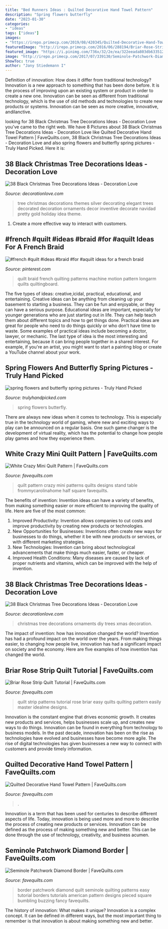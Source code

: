 ```yaml
---
title: "Bed Runners Ideas : Quilted Decorative Hand Towel Pattern"
description: "Spring flowers butterfly"
date: "2023-01-30"
categories:
- "ideas"
tags: ["ideas"]
images:
- "https://irepo.primecp.com/2019/08/420345/Quilted-Decorative-Hand-Towel-Pattern_ExtraLarge900_ID-3331686.jpg?v=3331686"
featuredImage: "http://irepo.primecp.com/2016/06/288194/Briar-Rose-Strip-Quilt-Tutorial_ExtraLarge700_ID-1740544.jpg?v=1740544"
featured_image: "https://i.pinimg.com/736x/32/2e/ea/322eeada803db63351229cede4f30ac5.jpg"
image: "http://irepo.primecp.com/2017/07/339130/Seminole-Patchwork-Diamond-Border_Large400_ID-2333221.jpg?v=2333221"
ShowToc: true
author: "Jany Stiedemann I"
---
```



Definition of innovation: How does it differ from traditional technology?
Innovation is a new approach to something that has been done before. It is the process of improving upon an existing system or product in order to create a new one. Innovation can be seen as different from traditional technology, which is the use of old methods and technologies to create new products or systems. Innovation can be seen as more creative, innovative, andilanctive.

	

		
looking for 38 Black Christmas Tree Decorations Ideas - Decoration Love you've came to the right web. We have 8 Pictures about 38 Black Christmas Tree Decorations Ideas - Decoration Love like Quilted Decorative Hand Towel Pattern | FaveQuilts.com, 38 Black Christmas Tree Decorations Ideas - Decoration Love and also spring flowers and butterfly spring pictures - Truly Hand Picked. Here it is:
		
    
## 38 Black Christmas Tree Decorations Ideas - Decoration Love

<img loading=lazy src="http://www.decorationlove.com/wp-content/uploads/2016/10/Christmas-Tree-Decorating-Ideas-19.jpg" onerror="this.onerror=null;this.src='https://tse1.mm.bing.net/th?id=OIP.AtotwI0JVVdmV-HqgvK01AHaLH&amp;pid=15.1';" alt="38 Black Christmas Tree Decorations Ideas - Decoration Love">

_Source: decorationlove.com_

>tree christmas decorations themes silver decorating elegant trees decorated decoration ornaments decor inventive decorate navidad pretty gold holiday idea theme. 

	

1. Create a more effective way to interact with customers.

    
## #french #quilt #ideas #braid #for #aquilt Ideas For A French Braid

<img loading=lazy src="https://i.pinimg.com/736x/32/2e/ea/322eeada803db63351229cede4f30ac5.jpg" onerror="this.onerror=null;this.src='https://tse4.mm.bing.net/th?id=OIP.1Rg-lMIPqxYeCctdr087uQHaJ4&amp;pid=15.1';" alt="#french #quilt #ideas #braid #for #aquilt ideas for a french braid">

_Source: pinterest.com_

>quilt braid french quilting patterns machine motion pattern longarm quilts quiltingboard. 

	

The five types of ideas: creative,icidal, practical, educational, and entertaining.
Creative ideas can be anything from cleaning up your basement to starting a business. They can be fun and enjoyable, or they can have a serious purpose. Educational ideas are important, especially for younger generations who are just starting out in life. They can help teach them about different topics and how to get things done. Practical ideas are great for people who need to do things quickly or who don't have time to waste. Some examples of practical ideas include becoming a doctor, lawyer, or mechanic. The last type of idea is the most interesting and entertaining, because it can bring people together in a shared interest. For example, if you're an artist, you might want to start a painting blog or create a YouTube channel about your work.

    
## Spring Flowers And Butterfly Spring Pictures - Truly Hand Picked

<img loading=lazy src="https://trulyhandpicked.com/wp-content/uploads/2016/02/spring-spring-pictures-1455119700k4ng8-1024x640.jpg" onerror="this.onerror=null;this.src='https://tse4.mm.bing.net/th?id=OIP.3jlgqs1LxnUWTmoxGScG-gHaEo&amp;pid=15.1';" alt="spring flowers and butterfly spring pictures - Truly Hand Picked">

_Source: trulyhandpicked.com_

>spring flowers butterfly. 

	

There are always new ideas when it comes to technology. This is especially true in the technology world of gaming, where new and exciting ways to play can be announced on a regular basis. One such game changer is the development of virtual reality, which has the potential to change how people play games and how they experience them.

    
## White Crazy Mini Quilt Pattern | FaveQuilts.com

<img loading=lazy src="https://d2droglu4qf8st.cloudfront.net/2015/04/218499/White-Crazy-Mini-Quilt-Pattern_ExtraLarge700_ID-972178.jpg?v=972178" onerror="this.onerror=null;this.src='https://tse1.mm.bing.net/th?id=OIP.nbOZwOP0nbnUh0DTCBgRtAHaFj&amp;pid=15.1';" alt="White Crazy Mini Quilt Pattern | FaveQuilts.com">

_Source: favequilts.com_

>quilt pattern crazy mini patterns quilts designs stand table frommycarolinahome half square favequilts. 

	

The benefits of invention:
Invention ideas can have a variety of benefits, from making something easier or more efficient to improving the quality of life. Here are five of the most common: 
1. Improved Productivity: Invention allows companies to cut costs and improve productivity by creating new products or technologies.
2. New Opportunities for Businesses: Inventions often create new ways for businesses to do things, whether it be with new products or services, or with different marketing strategies.
3. New Technologies: Invention can bring about technological advancements that make things much easier, faster, or cheaper.
4. Improved Health Conditions: Many diseases are caused by lack of proper nutrients and vitamins, which can be improved with the help of invention. 
    
## 38 Black Christmas Tree Decorations Ideas - Decoration Love

<img loading=lazy src="http://www.decorationlove.com/wp-content/uploads/2016/10/DIY-Christmas-Ornaments-Black.jpg" onerror="this.onerror=null;this.src='https://tse3.mm.bing.net/th?id=OIP.E25b2LFM6IcHzch9mBJxCQHaL9&amp;pid=15.1';" alt="38 Black Christmas Tree Decorations Ideas - Decoration Love">

_Source: decorationlove.com_

>christmas tree decorations ornaments diy trees xmas decoration. 

	

The impact of invention: how has innovation changed the world?
Invention has had a profound impact on the world over the years. From making things easier, to changing how people live, innovation has had a significant impact on society and the economy. Here are five examples of how invention has changed the world.

    
## Briar Rose Strip Quilt Tutorial | FaveQuilts.com

<img loading=lazy src="http://irepo.primecp.com/2016/06/288194/Briar-Rose-Strip-Quilt-Tutorial_ExtraLarge700_ID-1740544.jpg?v=1740544" onerror="this.onerror=null;this.src='https://tse4.mm.bing.net/th?id=OIP.6reUswI2lPvNpP3ZOO2_2wHaLH&amp;pid=15.1';" alt="Briar Rose Strip Quilt Tutorial | FaveQuilts.com">

_Source: favequilts.com_

>quilt strip patterns tutorial rose briar easy quilts quilting pattern easily master idealme designs. 

	

Innovation is the constant engine that drives economic growth. It creates new products and services, helps businesses scale up, and creates new ways to do things. Innovation can be found in everything from technology to business models. In the past decade, innovation has been on the rise as technologies have evolved and businesses have become more agile. The rise of digital technologies has given businesses a new way to connect with customers and provide timely information.

    
## Quilted Decorative Hand Towel Pattern | FaveQuilts.com

<img loading=lazy src="https://irepo.primecp.com/2019/08/420345/Quilted-Decorative-Hand-Towel-Pattern_ExtraLarge900_ID-3331686.jpg?v=3331686" onerror="this.onerror=null;this.src='https://tse1.mm.bing.net/th?id=OIP.Mnj2AOQue8qjLCPGb2xJFgHaFu&amp;pid=15.1';" alt="Quilted Decorative Hand Towel Pattern | FaveQuilts.com">

_Source: favequilts.com_

>. 

	

Innovation is a term that has been used for centuries to describe different aspects of life. Today, innovation is being used more and more to describe the process of creating new products or services. Innovation can be defined as the process of making something new and better. This can be done through the use of technology, creativity, and business acumen.

    
## Seminole Patchwork Diamond Border | FaveQuilts.com

<img loading=lazy src="http://irepo.primecp.com/2017/07/339130/Seminole-Patchwork-Diamond-Border_Large400_ID-2333221.jpg?v=2333221" onerror="this.onerror=null;this.src='https://tse1.mm.bing.net/th?id=OIP.5Nf2sI4zjHY-ZQBsWfrLxgAAAA&amp;pid=15.1';" alt="Seminole Patchwork Diamond Border | FaveQuilts.com">

_Source: favequilts.com_

>border patchwork diamond quilt seminole quilting patterns easy tutorial borders tutorials american pattern designs pieced square bumbling buzzing fancy favequilts. 

	

The history of innovation: What makes it unique?
Innovation is a complex concept. It can be defined in different ways, but the most important thing to remember is that innovation is about making something new and better.

